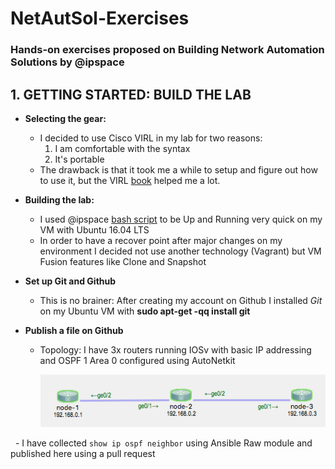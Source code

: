 # NetAutSol-Exercises
### Hands-on exercises proposed on Building Network Automation Solutions by @ipspace

## 1. GETTING STARTED: BUILD THE LAB
- **Selecting the gear:** 
  - I decided to use Cisco VIRL in my lab for two reasons:
    1. I am comfortable with the syntax
    2. It's portable
  - The drawback is that it took me a while to setup and figure out how to use it, but the VIRL [book](https://www.amazon.com/VIRL-BOOK-Step-Step-Internet-ebook/dp/B01M0N517P) helped me a lot.
  
- **Building the lab:**
  - I used @ipspace [bash script](https://github.com/ipspace/NetOpsWorkshop/blob/master/install/install.sh) to be Up and Running very quick on my VM with Ubuntu 16.04 LTS
  - In order to have a recover point after major changes on my environment I decided not use another technology (Vagrant) but VM Fusion features like Clone and Snapshot

- **Set up Git and Github**
  - This is no brainer: After creating my account on Github I installed *Git* on my Ubuntu VM with **sudo apt-get -qq install git**
  
- **Publish a file on Github**  
  - Topology: I have 3x routers running IOSv with basic IP addressing and OSPF 1 Area 0 configured using AutoNetkit
  
     ![My Topology](https://github.com/Cotomacio/NetAutSol-Exercises/blob/master/1-getting-started-topo.png)

     - I have collected `show ip ospf neighbor` using Ansible Raw module and published here using a pull request
